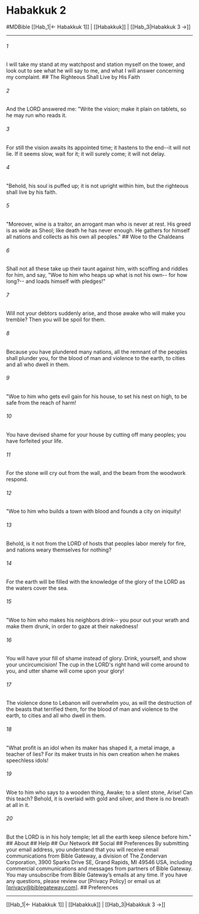 # Habakkuk 2
#MDBible
[[Hab_1|← Habakkuk 1]] | [[Habakkuk]] | [[Hab_3|Habakkuk 3 →]]

***


###### 1 
I will take my stand at my watchpost and station myself on the tower, and look out to see what he will say to me, and what I will answer concerning my complaint. ## The Righteous Shall Live by His Faith 

###### 2 
And the LORD answered me: "Write the vision; make it plain on tablets, so he may run who reads it. 

###### 3 
For still the vision awaits its appointed time; it hastens to the end--it will not lie. If it seems slow, wait for it; it will surely come; it will not delay. 

###### 4 
"Behold, his soul is puffed up; it is not upright within him, but the righteous shall live by his faith. 

###### 5 
"Moreover, wine is a traitor, an arrogant man who is never at rest. His greed is as wide as Sheol; like death he has never enough. He gathers for himself all nations and collects as his own all peoples." ## Woe to the Chaldeans 

###### 6 
Shall not all these take up their taunt against him, with scoffing and riddles for him, and say, "Woe to him who heaps up what is not his own-- for how long?-- and loads himself with pledges!" 

###### 7 
Will not your debtors suddenly arise, and those awake who will make you tremble? Then you will be spoil for them. 

###### 8 
Because you have plundered many nations, all the remnant of the peoples shall plunder you, for the blood of man and violence to the earth, to cities and all who dwell in them. 

###### 9 
"Woe to him who gets evil gain for his house, to set his nest on high, to be safe from the reach of harm! 

###### 10 
You have devised shame for your house by cutting off many peoples; you have forfeited your life. 

###### 11 
For the stone will cry out from the wall, and the beam from the woodwork respond. 

###### 12 
"Woe to him who builds a town with blood and founds a city on iniquity! 

###### 13 
Behold, is it not from the LORD of hosts that peoples labor merely for fire, and nations weary themselves for nothing? 

###### 14 
For the earth will be filled with the knowledge of the glory of the LORD as the waters cover the sea. 

###### 15 
"Woe to him who makes his neighbors drink-- you pour out your wrath and make them drunk, in order to gaze at their nakedness! 

###### 16 
You will have your fill of shame instead of glory. Drink, yourself, and show your uncircumcision! The cup in the LORD's right hand will come around to you, and utter shame will come upon your glory! 

###### 17 
The violence done to Lebanon will overwhelm you, as will the destruction of the beasts that terrified them, for the blood of man and violence to the earth, to cities and all who dwell in them. 

###### 18 
"What profit is an idol when its maker has shaped it, a metal image, a teacher of lies? For its maker trusts in his own creation when he makes speechless idols! 

###### 19 
Woe to him who says to a wooden thing, Awake; to a silent stone, Arise! Can this teach? Behold, it is overlaid with gold and silver, and there is no breath at all in it. 

###### 20 
But the LORD is in his holy temple; let all the earth keep silence before him." ## About ## Help ## Our Network ## Social ## Preferences By submitting your email address, you understand that you will receive email communications from Bible Gateway, a division of The Zondervan Corporation, 3900 Sparks Drive SE, Grand Rapids, MI 49546 USA, including commercial communications and messages from partners of Bible Gateway. You may unsubscribe from Bible Gateway&rsquo;s emails at any time. If you have any questions, please review our [Privacy Policy] or email us at [privacy@biblegateway.com]. ## Preferences

***

[[Hab_1|← Habakkuk 1]] | [[Habakkuk]] | [[Hab_3|Habakkuk 3 →]]
